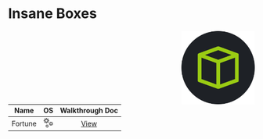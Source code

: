 # Insane Boxes

<img align="right" height=150 src="./hackthebox_logo.jpg"/>

<!-- <img width=20 src=../_images/win.png> -->
<!-- <img width=20 src=../_images/lin.png> -->
<!-- <img width=20 src=../_images/gear.png> -->
<!-- <img width=20 src=../_images/bsd.png> -->

|   Name            |      OS                               |         Walkthrough Doc            |
| ----------------- |---------------------------------------|:----------------------------------:|
|  Fortune          | <img width=20 src=./_images/gear.png> | [View](Fortune/README.md)          |
